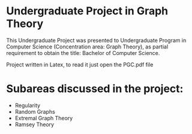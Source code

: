 # Undergraduate Project in Graph Theory

This Undergraduate Project was presented to Undergraduate Program in Computer Science (Concentration area: Graph Theory), as partial requirement to obtain the title: Bachelor of Computer Science.

Project written in Latex, to read it just open the PGC.pdf file

# Subareas discussed in the project:
- Regularity
- Random Graphs
- Extremal Graph Theory
- Ramsey Theory
